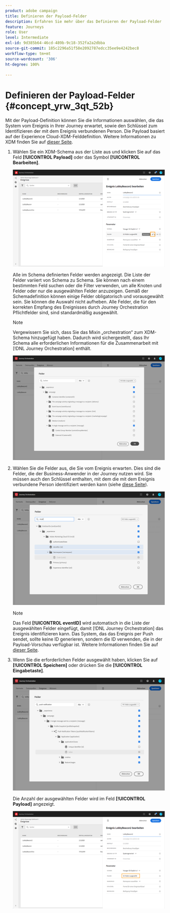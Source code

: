 ```yaml
---
product: adobe campaign
title: Definieren der Payload-Felder
description: Erfahren Sie mehr über das Definieren der Payload-Felder
feature: Journeys
role: User
level: Intermediate
exl-id: 9d385b64-46cd-489b-9c18-352fa2a2dbba
source-git-commit: 185c2296a51f58e2092787edcc35ee9e4242bec8
workflow-type: tm+mt
source-wordcount: '306'
ht-degree: 100%

---
```


# Definieren der Payload-Felder {#concept_yrw_3qt_52b}

Mit der Payload-Definition können Sie die Informationen auswählen, die das System vom Ereignis in Ihrer Journey erwartet, sowie den Schlüssel zum Identifizieren der mit dem Ereignis verbundenen Person. Die Payload basiert auf der Experience Cloud-XDM-Felddefinition. Weitere Informationen zu XDM finden Sie auf [dieser Seite](https://experienceleague.adobe.com/docs/experience-platform/xdm/home.html?lang=de).

1. Wählen Sie ein XDM-Schema aus der Liste aus und klicken Sie auf das Feld **[!UICONTROL Payload]** oder das Symbol **[!UICONTROL Bearbeiten]**.

   ![](../assets/journey8.png)

   Alle im Schema definierten Felder werden angezeigt. Die Liste der Felder variiert von Schema zu Schema. Sie können nach einem bestimmten Feld suchen oder die Filter verwenden, um alle Knoten und Felder oder nur die ausgewählten Felder anzuzeigen. Gemäß der Schemadefinition können einige Felder obligatorisch und vorausgewählt sein. Sie können die Auswahl nicht aufheben. Alle Felder, die für den korrekten Empfang des Ereignisses durch Journey Orchestration Pflichtfelder sind, sind standardmäßig ausgewählt.

   >[!NOTE]
   >
   >Vergewissern Sie sich, dass Sie das Mixin „orchestration“ zum XDM-Schema hinzugefügt haben. Dadurch wird sichergestellt, dass Ihr Schema alle erforderlichen Informationen für die Zusammenarbeit mit [!DNL Journey Orchestration] enthält.

   ![](../assets/journey9.png)

1. Wählen Sie die Felder aus, die Sie vom Ereignis erwarten. Dies sind die Felder, die der Business-Anwender in der Journey nutzen wird. Sie müssen auch den Schlüssel enthalten, mit dem die mit dem Ereignis verbundene Person identifiziert werden kann (siehe [diese Seite](../event/defining-the-event-key.md)).

   ![](../assets/journey10.png)

   >[!NOTE]
   >
   >Das Feld **[!UICONTROL eventID]** wird automatisch in die Liste der ausgewählten Felder eingefügt, damit [!DNL Journey Orchestration] das Ereignis identifizieren kann. Das System, das das Ereignis per Push sendet, sollte keine ID generieren, sondern die ID verwenden, die in der Payload-Vorschau verfügbar ist. Weitere Informationen finden Sie auf [dieser Seite](../event/previewing-the-payload.md).

1. Wenn Sie die erforderlichen Felder ausgewählt haben, klicken Sie auf **[!UICONTROL Speichern]** oder drücken Sie die **[!UICONTROL Eingabetaste]**.

   ![](../assets/journey11.png)

   Die Anzahl der ausgewählten Felder wird im Feld **[!UICONTROL Payload]** angezeigt.

   ![](../assets/journey12.png)
